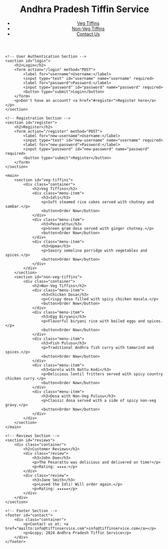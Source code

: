 <!DOCTYPE html>
<html lang="en">
<head>
    <meta charset="UTF-8">
    <meta name="viewport" content="width=device-width, initial-scale=1.0">
    <title>Tiffin Service</title>
    <link rel="stylesheet" href="styles.css">
</head>
<body>
    <header>
        <div class="container">
            <h1>Andhra Pradesh Tiffin Service</h1>
            <nav>
                <ul>
                    <li><a href="#veg-tiffins">Veg Tiffins</a></li>
                    <li><a href="#non-veg-tiffins">Non-Veg Tiffins</a></li>
                    <li><a href="#contact">Contact Us</a></li>
                </ul>
            </nav>
        </div>
    </header>

    <!-- User Authentication Section -->
    <section id="login">
        <h2>Login</h2>
        <form action="/login" method="POST">
            <label for="username">Username:</label>
            <input type="text" id="username" name="username" required>
            <label for="password">Password:</label>
            <input type="password" id="password" name="password" required>
            <button type="submit">Login</button>
        </form>
        <p>Don't have an account? <a href="#register">Register here</a></p>
    </section>

    <!-- Registration Section -->
    <section id="register">
        <h2>Register</h2>
        <form action="/register" method="POST">
            <label for="new-username">Username:</label>
            <input type="text" id="new-username" name="username" required>
            <label for="new-password">Password:</label>
            <input type="password" id="new-password" name="password" required>
            <button type="submit">Register</button>
        </form>
    </section>

    <main>
        <section id="veg-tiffins">
            <div class="container">
                <h2>Veg Tiffins</h2>
                <div class="menu-item">
                    <h3>Idli</h3>
                    <p>Soft steamed rice cakes served with chutney and sambar.</p>
                    <button>Order Now</button>
                </div>
                <div class="menu-item">
                    <h3>Pesarattu</h3>
                    <p>Green gram dosa served with ginger chutney.</p>
                    <button>Order Now</button>
                </div>
                <div class="menu-item">
                    <h3>Upma</h3>
                    <p>Savory semolina porridge with vegetables and spices.</p>
                    <button>Order Now</button>
                </div>
            </div>
        </section>
        <section id="non-veg-tiffins">
            <div class="container">
                <h2>Non-Veg Tiffins</h2>
                <div class="menu-item">
                    <h3>Chicken Dosa</h3>
                    <p>Crispy dosa filled with spicy chicken masala.</p>
                    <button>Order Now</button>
                </div>
                <div class="menu-item">
                    <h3>Egg Biryani</h3>
                    <p>Flavorful biryani rice with boiled eggs and spices.</p>
                    <button>Order Now</button>
                </div>
                <div class="menu-item">
                    <h3>Fish Pulusu</h3>
                    <p>Traditional Andhra fish curry with tamarind and spices.</p>
                    <button>Order Now</button>
                </div>
                <div class="menu-item">
                    <h3>Garelu with Nattu Kodi</h3>
                    <p>Delicious lentil fritters served with spicy country chicken curry.</p>
                    <button>Order Now</button>
                </div>
                <div class="menu-item">
                    <h3>Dosa with Non-Veg Pulusu</h3>
                    <p>Classic dosa served with a side of spicy non-veg gravy.</p>
                    <button>Order Now</button>
                </div>
            </div>
        </section>
    </main>

    <!-- Reviews Section -->
    <section id="reviews">
        <div class="container">
            <h2>Customer Reviews</h2>
            <div class="review">
                <h3>John Doe</h3>
                <p>The Pesarattu was delicious and delivered on time!</p>
                <p>Rating: ★★★★☆</p>
            </div>
            <div class="review">
                <h3>Jane Smith</h3>
                <p>Loved the Idli! Will order again.</p>
                <p>Rating: ★★★★★</p>
            </div>
        </div>
    </section>

    <!-- Footer Section -->
    <footer id="contact">
        <div class="container">
            <p>Contact us at: <a href="mailto:info@tiffinservice.com">info@tiffinservice.com</a></p>
            <p>&copy; 2024 Andhra Pradesh Tiffin Service</p>
        </div>
    </footer>
</body>
</html>
